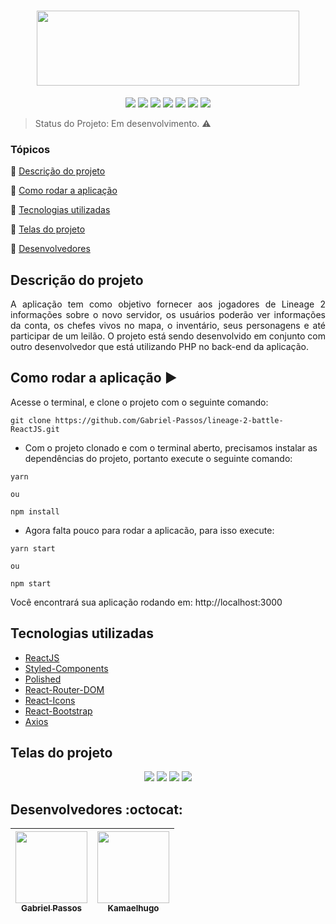 <h1 align="center" >
  <img height="120px" width="420px" src="https://user-images.githubusercontent.com/43184223/88833128-2beec280-d1a8-11ea-9688-5230f8ae73e0.png">
</h1>

<p align="center">
  <a href="https://reactjs.org/"><img src="https://img.shields.io/static/v1?label=react&message=16.13.1&color=blue&style=for-the-badge"/><a/>
  <a href="https://react-bootstrap.github.io/"><img src="https://img.shields.io/static/v1?label=react-bootstrap&message=1.0.1&color=blue&style=for-the-badge"/><a/>
  <a href="https://react-icons.github.io/react-icons/"><img src="https://img.shields.io/static/v1?label=react-icons&message=3.9.0&color=blue&style=for-the-badge"/><a/>
  <a href="https://styled-components.com/"><img src="https://img.shields.io/static/v1?label=styled-components&message=5.1.0&color=blue&style=for-the-badge"/><a/>
  <a href="https://polished.js.org/docs/"><img src="https://img.shields.io/static/v1?label=polished&message=3.6.3&color=blue&style=for-the-badge"/><a/>
  <a href="https://github.com/axios/axios"><img src="https://img.shields.io/static/v1?label=axios&message=0.19.2&color=blue&style=for-the-badge"/><a/>
  <a href="https://reactrouter.com/"><img src="https://img.shields.io/static/v1?label=react-router-dom&message=5.2.0&color=blue&style=for-the-badge"/><a/>
</p>
  
> Status do Projeto: Em desenvolvimento. :warning:

### Tópicos 

:small_blue_diamond: [Descrição do projeto](#descrição-do-projeto)

:small_blue_diamond: [Como rodar a aplicação](#como-rodar-a-aplicação-arrow_forward)

:small_blue_diamond: [Tecnologias utilizadas](#tecnologias-utilizadas)

:small_blue_diamond: [Telas do projeto](#telas-do-projeto)

:small_blue_diamond: [Desenvolvedores](#desenvolvedores-octocat)

## Descrição do projeto

<p align="justify">
  A aplicação tem como objetivo fornecer aos jogadores de Lineage 2 informações sobre o novo servidor, os usuários poderão ver informações da conta, os chefes vivos no mapa, o inventário, seus personagens e até participar de um leilão. O projeto está sendo desenvolvido em conjunto com outro desenvolvedor que está utilizando PHP no back-end da aplicação.
</p>


## Como rodar a aplicação :arrow_forward:

Acesse o terminal, e clone o projeto com o seguinte comando: 

```
git clone https://github.com/Gabriel-Passos/lineage-2-battle-ReactJS.git
```

- Com o projeto clonado e com o terminal aberto, precisamos instalar as dependências do projeto, portanto execute o seguinte comando:

```
yarn 

ou 

npm install
```

- Agora falta pouco para rodar a aplicacão, para isso execute: 

```
yarn start

ou

npm start
```

Você encontrará sua aplicação rodando em: http://localhost:3000

## Tecnologias utilizadas

- [ReactJS](https://reactjs.org/docs/)
- [Styled-Components](https://styled-components.com/docs)
- [Polished](https://polished.js.org/docs/)
- [React-Router-DOM](https://reacttraining.com/react-router/web/guides/quick-start)
- [React-Icons](https://react-icons.github.io/react-icons/)
- [React-Bootstrap](https://react-bootstrap.github.io/)
- [Axios](https://github.com/axios/axios)

## Telas do projeto 

<p align="center"> 
  <img src="https://user-images.githubusercontent.com/43184223/88833850-53925a80-d1a9-11ea-98b1-096a708a839c.png">
  <img src="https://user-images.githubusercontent.com/43184223/88833945-79b7fa80-d1a9-11ea-8271-402dd53fb2b7.png">
  <img src="https://user-images.githubusercontent.com/43184223/88833971-84728f80-d1a9-11ea-9c10-b1a2be420d12.png">
  <img src="https://user-images.githubusercontent.com/43184223/88833994-8ccaca80-d1a9-11ea-986e-659fdf9ef467.png">
</p>

## Desenvolvedores :octocat:

| [<img src="https://avatars3.githubusercontent.com/u/43184223?s=460&u=50810abc34900ea6134a9bd0b8a04e2c8640ddc4&v=4" width=115><br><sub>Gabriel Passos</sub>](https://github.com/Gabriel-Passos) |  [<img src="https://avatars3.githubusercontent.com/u/54385355?s=460&v=4" width=115><br><sub>Kamaelhugo</sub>](https://github.com/kamaelhugo) |
| :---: | :---: 
